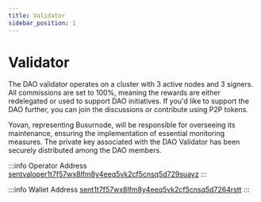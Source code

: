 ```yaml
---
title: Validator
sidebar_position: 1
---
```


# Validator

The DAO validator operates on a cluster with 3 active nodes and 3 signers. All commissions are set to 100%, meaning the rewards are either redelegated or used to support DAO initiatives. If you'd like to support the DAO further, you can join the discussions or contribute using P2P tokens.

Yovan, representing Busurnode, will be responsible for overseeing its maintenance, ensuring the implementation of essential monitoring measures. The private key associated with the DAO Validator has been securely distributed among the DAO members.

:::info Operator Address
[sentvaloper1t7f57wx8lfm8y4eeq5vk2cf5cnsq5d729suayz](https://explorer.busurnode.com/sentinel/staking/sentvaloper1t7f57wx8lfm8y4eeq5vk2cf5cnsq5d729suayz)
:::

:::info Wallet Address
[sent1t7f57wx8lfm8y4eeq5vk2cf5cnsq5d7264rstt](https://explorer.busurnode.com/sentinel/account/sent1t7f57wx8lfm8y4eeq5vk2cf5cnsq5d7264rstt)
:::